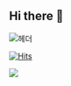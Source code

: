 ## Hi there 👋

![헤더](https://capsule-render.vercel.app/api?type=waving&height=300&color=gradient&text=백엔드%20개발을%20공부하는%20이수빈입니다.&fontSize=40&descAlign=36&descAlignY=70)

[![Hits](https://hits.sh/github.com/subbb-in.svg?style=for-the-badge&color=e7e7e7&labelColor=d6d4ff)](https://hits.sh/github.com/subbb-in/)


<a href="https://github.com/devxb/gitanimals">
  <img src="https://render.gitanimals.org/farms/subbb-in"/>
</a>

<!--
**subbb-in/subbb-in** is a ✨ _special_ ✨ repository because its `README.md` (this file) appears on your GitHub profile.

Here are some ideas to get you started:

- 🔭 I’m currently working on ...
- 🌱 I’m currently learning ...
- 👯 I’m looking to collaborate on ...
- 🤔 I’m looking for help with ...
- 💬 Ask me about ...
- 📫 How to reach me: ...
- 😄 Pronouns: ...
- ⚡ Fun fact: ...
-->
